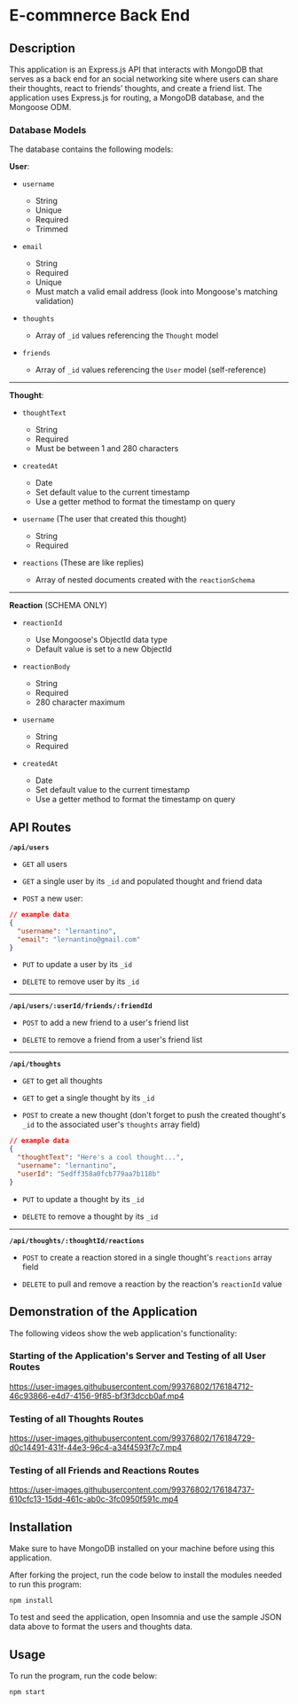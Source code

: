 # E-commnerce Back End

## Description

This application is an Express.js API that interacts with MongoDB that serves as a back end for an social networking site where users can share their thoughts, react to friends’ thoughts, and create a friend list. The application uses Express.js for routing, a MongoDB database, and the Mongoose ODM.

### Database Models

The database contains the following models:

**User**:

- `username`

  - String
  - Unique
  - Required
  - Trimmed

- `email`

  - String
  - Required
  - Unique
  - Must match a valid email address (look into Mongoose's matching validation)

- `thoughts`

  - Array of `_id` values referencing the `Thought` model

- `friends`
  - Array of `_id` values referencing the `User` model (self-reference)

---

**Thought**:

- `thoughtText`

  - String
  - Required
  - Must be between 1 and 280 characters

- `createdAt`

  - Date
  - Set default value to the current timestamp
  - Use a getter method to format the timestamp on query

- `username` (The user that created this thought)

  - String
  - Required

- `reactions` (These are like replies)
  - Array of nested documents created with the `reactionSchema`

---

**Reaction** (SCHEMA ONLY)

- `reactionId`

  - Use Mongoose's ObjectId data type
  - Default value is set to a new ObjectId

- `reactionBody`

  - String
  - Required
  - 280 character maximum

- `username`

  - String
  - Required

- `createdAt`
  - Date
  - Set default value to the current timestamp
  - Use a getter method to format the timestamp on query

## API Routes

**`/api/users`**

- `GET` all users

- `GET` a single user by its `_id` and populated thought and friend data

- `POST` a new user:

```json
// example data
{
  "username": "lernantino",
  "email": "lernantino@gmail.com"
}
```

- `PUT` to update a user by its `_id`

- `DELETE` to remove user by its `_id`

---

**`/api/users/:userId/friends/:friendId`**

- `POST` to add a new friend to a user's friend list

- `DELETE` to remove a friend from a user's friend list

---

**`/api/thoughts`**

- `GET` to get all thoughts

- `GET` to get a single thought by its `_id`

- `POST` to create a new thought (don't forget to push the created thought's `_id` to the associated user's `thoughts` array field)

```json
// example data
{
  "thoughtText": "Here's a cool thought...",
  "username": "lernantino",
  "userId": "5edff358a0fcb779aa7b118b"
}
```

- `PUT` to update a thought by its `_id`

- `DELETE` to remove a thought by its `_id`

---

**`/api/thoughts/:thoughtId/reactions`**

- `POST` to create a reaction stored in a single thought's `reactions` array field

- `DELETE` to pull and remove a reaction by the reaction's `reactionId` value

## Demonstration of the Application

The following videos show the web application's functionality:

### Starting of the Application's Server and Testing of all User Routes


https://user-images.githubusercontent.com/99376802/176184712-46c93866-e4d7-4156-9f85-bf3f3dccb0af.mp4


### Testing of all Thoughts Routes


https://user-images.githubusercontent.com/99376802/176184729-d0c14491-431f-44e3-96c4-a34f4593f7c7.mp4


### Testing of all Friends and Reactions Routes


https://user-images.githubusercontent.com/99376802/176184737-610cfc13-15dd-461c-ab0c-3fc0950f591c.mp4


## Installation

Make sure to have MongoDB installed on your machine before using this application.

After forking the project, run the code below to install the modules needed to run this program:

```
npm install
```

To test and seed the application, open Insomnia and use the sample JSON data above to format the users and thoughts data.

## Usage

To run the program, run the code below:

```
npm start
```
